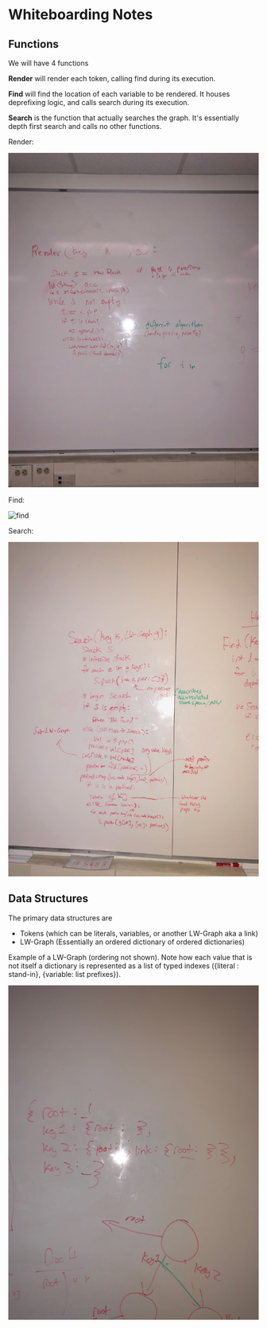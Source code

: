 # Whiteboarding Notes

## Functions

We will have 4 functions

**Render** will render each token, calling find during its execution.

**Find** will find the location of each variable to be rendered. It houses deprefixing logic, and calls search during its execution.

**Search** is the function that actually searches the graph. It's essentially depth first search and calls no other functions.

Render:

![render](photos/render_func.jpg)

Find:

![find](helpers_start.jpg)

Search:

![search](photos/search_func.jpg)

## Data Structures

The primary data structures are

* Tokens (which can be literals, variables, or another LW-Graph aka a link)
* LW-Graph (Essentially an ordered dictionary of ordered dictionaries)

Example of a LW-Graph (ordering not shown). Note how each value that is not itself a dictionary is represented as a list of typed indexes ({literal : stand-in}, {variable: list<String> prefixes}).

![lw_graph](photos/lw_graph_sketch.jpg)
